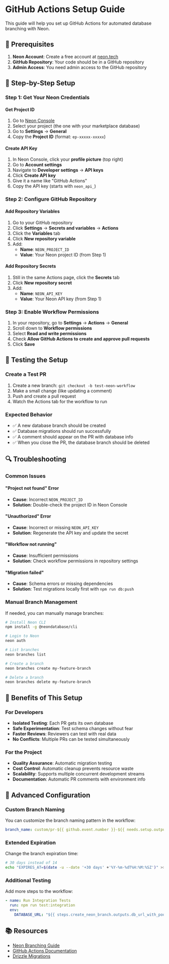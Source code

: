 # GitHub Actions Setup Guide

This guide will help you set up GitHub Actions for automated database branching with Neon.

## 🔧 Prerequisites

1. **Neon Account**: Create a free account at [neon.tech](https://neon.tech)
2. **GitHub Repository**: Your code should be in a GitHub repository
3. **Admin Access**: You need admin access to the GitHub repository

## 📝 Step-by-Step Setup

### Step 1: Get Your Neon Credentials

#### Get Project ID
1. Go to [Neon Console](https://console.neon.tech)
2. Select your project (the one with your marketplace database)
3. Go to **Settings** → **General**
4. Copy the **Project ID** (format: `ep-xxxxx-xxxxx`)

#### Create API Key
1. In Neon Console, click your **profile picture** (top right)
2. Go to **Account settings**
3. Navigate to **Developer settings** → **API keys**
4. Click **Create API key**
5. Give it a name like "GitHub Actions"
6. Copy the API key (starts with `neon_api_`)

### Step 2: Configure GitHub Repository

#### Add Repository Variables
1. Go to your GitHub repository
2. Click **Settings** → **Secrets and variables** → **Actions**
3. Click the **Variables** tab
4. Click **New repository variable**
5. Add:
   - **Name**: `NEON_PROJECT_ID`
   - **Value**: Your Neon project ID (from Step 1)

#### Add Repository Secrets
1. Still in the same Actions page, click the **Secrets** tab
2. Click **New repository secret**
3. Add:
   - **Name**: `NEON_API_KEY`
   - **Value**: Your Neon API key (from Step 1)

### Step 3: Enable Workflow Permissions

1. In your repository, go to **Settings** → **Actions** → **General**
2. Scroll down to **Workflow permissions**
3. Select **Read and write permissions**
4. Check **Allow GitHub Actions to create and approve pull requests**
5. Click **Save**

## 🧪 Testing the Setup

### Create a Test PR
1. Create a new branch: `git checkout -b test-neon-workflow`
2. Make a small change (like updating a comment)
3. Push and create a pull request
4. Watch the Actions tab for the workflow to run

### Expected Behavior
- ✅ A new database branch should be created
- ✅ Database migrations should run successfully
- ✅ A comment should appear on the PR with database info
- ✅ When you close the PR, the database branch should be deleted

## 🔍 Troubleshooting

### Common Issues

#### "Project not found" Error
- **Cause**: Incorrect `NEON_PROJECT_ID`
- **Solution**: Double-check the project ID in Neon Console

#### "Unauthorized" Error
- **Cause**: Incorrect or missing `NEON_API_KEY`
- **Solution**: Regenerate the API key and update the secret

#### "Workflow not running"
- **Cause**: Insufficient permissions
- **Solution**: Check workflow permissions in repository settings

#### "Migration failed"
- **Cause**: Schema errors or missing dependencies
- **Solution**: Test migrations locally first with `npm run db:push`

### Manual Branch Management

If needed, you can manually manage branches:

```bash
# Install Neon CLI
npm install -g @neondatabase/cli

# Login to Neon
neon auth

# List branches
neon branches list

# Create a branch
neon branches create my-feature-branch

# Delete a branch
neon branches delete my-feature-branch
```

## 🎯 Benefits of This Setup

### For Developers
- **Isolated Testing**: Each PR gets its own database
- **Safe Experimentation**: Test schema changes without fear
- **Faster Reviews**: Reviewers can test with real data
- **No Conflicts**: Multiple PRs can be tested simultaneously

### For the Project
- **Quality Assurance**: Automatic migration testing
- **Cost Control**: Automatic cleanup prevents resource waste
- **Scalability**: Supports multiple concurrent development streams
- **Documentation**: Automatic PR comments with environment info

## 🚀 Advanced Configuration

### Custom Branch Naming
You can customize the branch naming pattern in the workflow:

```yaml
branch_name: custom/pr-${{ github.event.number }}-${{ needs.setup.outputs.branch }}
```

### Extended Expiration
Change the branch expiration time:

```bash
# 30 days instead of 14
echo "EXPIRES_AT=$(date -u --date '+30 days' +'%Y-%m-%dT%H:%M:%SZ')" >> "$GITHUB_ENV"
```

### Additional Testing
Add more steps to the workflow:

```yaml
- name: Run Integration Tests
  run: npm run test:integration
  env:
    DATABASE_URL: "${{ steps.create_neon_branch.outputs.db_url_with_pooler }}"
```

## 📚 Resources

- [Neon Branching Guide](https://neon.tech/docs/guides/branching)
- [GitHub Actions Documentation](https://docs.github.com/en/actions)
- [Drizzle Migrations](https://orm.drizzle.team/kit-docs/overview)
